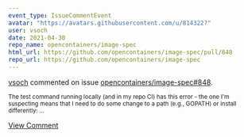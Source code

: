 ```yaml
---
event_type: IssueCommentEvent
avatar: "https://avatars.githubusercontent.com/u/814322?"
user: vsoch
date: 2021-04-30
repo_name: opencontainers/image-spec
html_url: https://github.com/opencontainers/image-spec/pull/848
repo_url: https://github.com/opencontainers/image-spec
---
```


<a href='https://github.com/vsoch' target='_blank'>vsoch</a> commented on issue <a href='https://github.com/opencontainers/image-spec/pull/848' target='_blank'>opencontainers/image-spec#848</a>.

<small>The test command running locally (and in my repo CI) has this error - the one I'm suspecting means that I need to do some change to a path (e.g., GOPATH) or install differently:...</small>

<a href='https://github.com/opencontainers/image-spec/pull/848' target='_blank'>View Comment</a>